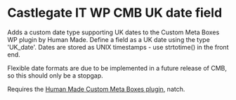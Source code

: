 # Castlegate IT WP CMB UK date field #

Adds a custom date type supporting UK dates to the Custom Meta Boxes WP plugin by Human Made. Define a field as a UK date using the type 'UK_date'. Dates are stored as UNIX timestamps - use strtotime() in the front end.

Flexible date formats are due to be implemented in a future release of CMB, so this should only be a stopgap.

Requires the [Human Made Custom Meta Boxes plugin](https://github.com/humanmade/Custom-Meta-Boxes), natch.
